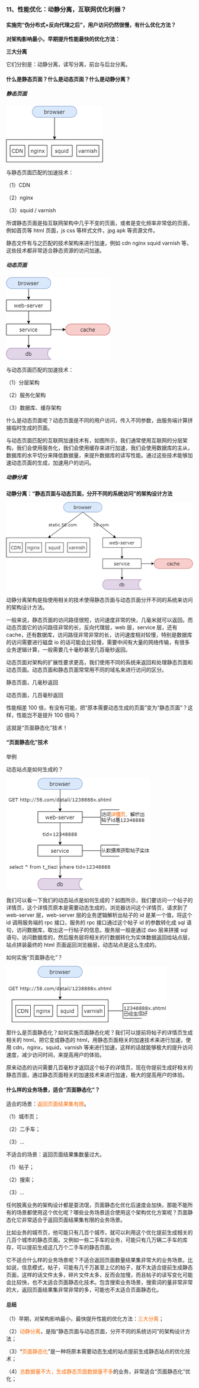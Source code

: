 ### 11、性能优化：动静分离，互联网优化利器？

#### 实施完“伪分布式+反向代理之后”，用户访问仍然很慢，有什么优化方法？

**对架构影响最小，早期提升性能最快的优化方法：**

**三大分离**

它们分别是：动静分离，读写分离，前台与后台分离。

#### 什么是静态页面？什么是动态页面？什么是动静分离？

##### 静态页面

![](image/ch2-11-静态页面技术.png)

与静态页面匹配的加速技术：

（1）CDN

（2）nginx

（3）squid / varnish

所谓静态页面是指互联网架构中几乎不变的页面，或者是变化频率非常低的页面，例如首页等 html 页面，js css 等样式文件，jpg apk 等资源文件。

静态文件有与之匹配的技术架构来进行加速，例如 cdn nginx squid varnish 等，这些技术都非常适合静态资源的访问加速。

##### 动态页面

![](image/ch2-11-动态页面架构.png)

与动态页面匹配的加速技术：

（1）分层架构

（2）服务化架构

（3）数据库、缓存架构

什么是动态页面呢？动态页面是不同的用户访问，传入不同参数，由服务端计算拼接临时生成的页面。

与动态页面匹配的互联网加速技术有，如图所示，我们通常使用互联网的分层架构，我们会使用服务化，我们会使用缓存来进行加速，我们会使用数据库的主从，数据库的水平切分来降低数据量，来提升数据库的读写性能。通过这些技术能够加速动态页面的生成，加速用户的访问。

##### 动静分离

**动静分离：“静态页面与动态页面，分开不同的系统访问”的架构设计方法**

![](image/ch2-11-动静分离.png)

动静分离架构是指使用相关的技术使得静态页面与动态页面分开不同的系统来访问的架构设计方法。

一般来说，静态页面的访问路径很短，访问速度非常的快，几毫米就可以返回。而动态页面它的访问路径非常的长，反向代理层，web 层，service 层，还有 cache，还有数据库，访问路径非常非常的长，访问速度相对较慢，特别是数据库的访问需要进行磁盘 io 的话可能会比较慢，需要中间有大量的网络传输，有很多业务逻辑计算，一般需要几十毫秒甚至几百毫秒返回。

动态页面对架构的扩展性要求更高，我们使用不同的系统来返回和处理静态页面和动态页面。动态页面和静态页面常常用不同的域名来进行访问的区分。

静态页面，几毫秒返回

动态页面，几百毫秒返回

性能相差 100 倍，有没有可能，把“原本需要动态生成的页面”变为“静态页面”？这样，性能岂不是提升 100 倍吗？

这就是“页面静态化”技术！

#### “页面静态化”技术

举例

动态站点是如何生成的？

![](image/ch2-11-动态站点生成.png)

我们可以看一下我们的动态站点是如何生成的？如图所示，我们要访问一个帖子的详情页，这个详情页原本是需要动态生成的，浏览器访问这个详情页，请求到了 web-server 层，web-server 层的业务逻辑解析出帖子的 id 是某一个值，将这个 id 调用服务端的 rpc 接口，服务的 rpc 接口通过这个帖子 id 的参数转化成 sql 语句，访问数据库，取出这一行帖子的信息。服务层一般是通过 dao 层来拼接 sql 语句，访问数据库的，然后服务层将相关的行数据转化为实体数据返回给站点层，站点拼装最终的 html 页面返回浏览器层，动态站点是这么生成的。

如何实施“页面静态化”？

![](image/ch2-11-页面静态化.png)

那什么是页面静态化？如何实施页面静态化呢？我们可以提前将帖子的详情页生成相关的 html，把它变成静态的 html，用静态页面相关的加速技术来进行加速，使用 cdn，nginx，squid，varnish 等来进行加速，这样的话就能够极大的提升访问速度，减少访问时间，来提高用户的体验。

原来动态的访问需要几百毫秒才返回这个帖子的详情页，现在你提前生成好相关的静态页面，通过静态页面相关的加速技术来进行加速，极大的提高用户的体验。

#### 什么样的业务场景，适合“页面静态化”？

适合的场景：<span style="color:#FA6800;">返回页面结果集有限</span>。

（1）城市页；

（2）二手车；

（3）...

不适合的场景：返回页面结果集数量过大。

（1）帖子；

（2）搜索；

（3）...

任何脱离业务的架构设计都是耍流氓，页面静态化优化后速度会加快，那能不能所有的场景都使用这个优化呢？哪些业务场景适合使用这个架构优化方案呢？页面静态化它非常适合于返回页面结果集有限的业务场景。

比如业务的城市页，他可能只有几百个城市，就可以利用这个优化提前生成相关的几百个城市的静态页面。又例如一些二手车的业务，可能只有几万辆二手车的库存，可以提前生成这几万个二手车的静态页面。

它不适合什么样的业务场景呢？不适合返回页面数量结果集非常大的业务场景。比如说，信息模式，帖子，可能有几千万甚至上亿的帖子，就不太适合提前生成静态页面，这样的话文件太多，碎片文件太多，反而会加慢，而且帖子的读写变化可能会比较快，也不太适合页面静态化技术。包含搜索业务场景，搜索词的量非常非常的大，返回页面结果集非常非常的多，可能也不太适合页面静态化。

#### 总结

（1）早期，对架构影响最小，最快提升性能的优化方法：<span style="color:#FA6800;">三大分离</span>；

（2）<span style="color:#FA6800;">动静分离</span>，是指“静态页面与动态页面，分开不同的系统访问”的架构设计方法；

（3）“<span style="color:#FA6800;">页面静态化</span>”是一种将原本需要动态生成的站点提前生成静态站点的优化技术；

（4）<span style="color:#FA6800;">总数据量不大，生成静态页面数据量不多</span>的业务，非常适合“页面静态化”优化；